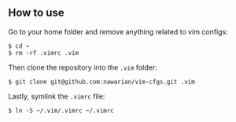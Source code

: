 ## How to use

Go to your home folder and remove anything related to vim configs:

```
$ cd ~
$ rm -rf .vimrc .vim
```

Then clone the repository into the `.vim` folder:

```
$ git clone git@github.com:nawarian/vim-cfgs.git .vim
```

Lastly, symlink the `.vimrc` file:

```
$ ln -S ~/.vim/.vimrc ~/.vimrc
```

